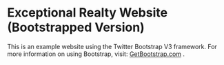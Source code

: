 # Exceptional Realty Website (Bootstrapped Version)

This is an example website using the Twitter Bootstrap V3 framework. For more information on using Bootstrap, visit:
[GetBootstrap.com](http://getbootstrap.com)
.